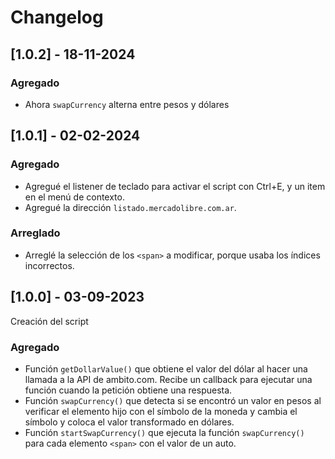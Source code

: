 # Changelog

## [1.0.2] - 18-11-2024

### Agregado

- Ahora `swapCurrency` alterna entre pesos y dólares

## [1.0.1] - 02-02-2024

### Agregado

- Agregué el listener de teclado para activar el script con Ctrl+E, y un item en el menú de contexto.
- Agregué la dirección `listado.mercadolibre.com.ar`.

### Arreglado

- Arreglé la selección de los `<span>` a modificar, porque usaba los índices incorrectos.

## [1.0.0] - 03-09-2023

Creación del script

### Agregado

- Función `getDollarValue()` que obtiene el valor del dólar al hacer una llamada a la API de
  ambito.com. Recibe un callback para ejecutar una función cuando la petición obtiene una
  respuesta.
- Función `swapCurrency()` que detecta si se encontró un valor en pesos al verificar el elemento
  hijo con el símbolo de la moneda y cambia el símbolo y coloca el valor transformado en dólares.
- Función `startSwapCurrency()` que ejecuta la función `swapCurrency()` para cada elemento `<span>`
  con el valor de un auto.